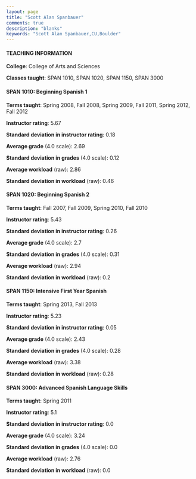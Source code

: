 ```yaml
---
layout: page
title: "Scott Alan Spanbauer" 
comments: true
description: "blanks"
keywords: "Scott Alan Spanbauer,CU,Boulder"
---
```

<head>
<script src="https://ajax.googleapis.com/ajax/libs/jquery/2.1.3/jquery.min.js"></script>
<script src="https://dl.dropboxusercontent.com/s/pc42nxpaw1ea4o9/highcharts.js?dl=0"></script>
<!-- <script src="../assets/js/highcharts.js"></script> -->
<style type="text/css">@font-face {
	font-family: "Bebas Neue";
	src: url(https://www.filehosting.org/file/details/544349/BebasNeue Regular.otf) format("opentype");
	}
	h1.Bebas { 
		font-family: "Bebas Neue", Verdana, Tahoma;
	}
</style>
</head>
	   
#### TEACHING INFORMATION

**College**: College of Arts and Sciences

**Classes taught**: SPAN 1010, SPAN 1020, SPAN 1150, SPAN 3000

#### SPAN 1010: Beginning Spanish 1

**Terms taught**: Spring 2008, Fall 2008, Spring 2009, Fall 2011, Spring 2012, Fall 2012

**Instructor rating**: 5.67

**Standard deviation in instructor rating**: 0.18

**Average grade** (4.0 scale): 2.69

**Standard deviation in grades** (4.0 scale): 0.12

**Average workload** (raw): 2.86

**Standard deviation in workload** (raw): 0.46

#### SPAN 1020: Beginning Spanish 2

**Terms taught**: Fall 2007, Fall 2009, Spring 2010, Fall 2010

**Instructor rating**: 5.43

**Standard deviation in instructor rating**: 0.26

**Average grade** (4.0 scale): 2.7

**Standard deviation in grades** (4.0 scale): 0.31

**Average workload** (raw): 2.94

**Standard deviation in workload** (raw): 0.2

#### SPAN 1150: Intensive First Year Spanish

**Terms taught**: Spring 2013, Fall 2013

**Instructor rating**: 5.23

**Standard deviation in instructor rating**: 0.05

**Average grade** (4.0 scale): 2.43

**Standard deviation in grades** (4.0 scale): 0.28

**Average workload** (raw): 3.38

**Standard deviation in workload** (raw): 0.28

#### SPAN 3000: Advanced Spanish Language Skills

**Terms taught**: Spring 2011

**Instructor rating**: 5.1

**Standard deviation in instructor rating**: 0.0

**Average grade** (4.0 scale): 3.24

**Standard deviation in grades** (4.0 scale): 0.0

**Average workload** (raw): 2.76

**Standard deviation in workload** (raw): 0.0

